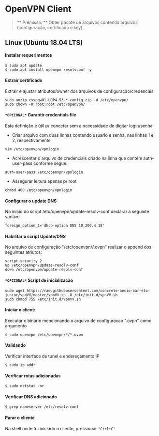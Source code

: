 # OpenVPN Client

> ** Premissa: ** Obter pacote de arquivos contendo arquivos (configuração, certificado e key).

## Linux  (Ubuntu 18.04 LTS)

#### Instalar requerimentos
```
$ sudo apt update
$ sudo apt install openvpn resolvconf -y
```

#### Extrair certificado
Extrair e ajustar atributos/owner dos arquivos de configuração/credencais
```
sudo unzip csspgw01-UDP4-53-*-config.zip -d /etc/openvpn/
sudo chown -R root:root /etc/openvpn/ 

```

#### `*OPCIONAL*` Garantir credentials file 
Esta definição é útil p/ conectar sem a necessidade de digitar login/senha

* Criar arquivo com duas linhas contendo usuario e senha, nas linhas 1 e 2, respectivamente
```
vim /etc/openvpn/vpnlogin
```

* Acrescentar o arquivo de credenciais criado na linha que contém auth-user-pass conforme segue:
```
auth-user-pass /etc/openvpn/vpnlogin
```

* Assegurar leitura apenas p/ root
```
chmod 400 /etc/openvpn/vpnlogin
```

#### Configurar o update DNS
No inicio do script /etc/openvpn/update-resolv-conf declarar a seguinte variável
```
foreign_option_1='dhcp-option DNS 10.200.4.18'
```

#### Habilitar o script Update/DNS
No arquivo de configuração "/etc/openvpn/*/*.ovpn" realizar o append dos seguintes atriutos:
```
script-security 2
up /etc/openvpn/update-resolv-conf
down /etc/openvpn/update-resolv-conf
```

#### `*OPCIONAL*` Script de inicialização
```
sudo wget https://raw.githubusercontent.com/concrete-aecio-barreto-junior/vpnVV/master/vpnVV.sh -O /etc/init.d/vpnVV.sh
sudo chmod 755 /etc/init.d/vpnVV.sh
```

#### Iniciar o client:
Executar o binário mencionando o arquivo de configuracao ".ovpn" como argumento
```
$ sudo openvpn /etc/openvpn/*/*.ovpn
```

#### Validando
Verificar interface de tunel e endereçamento IP

```
$ sudo ip addr
```

#### Verificar rotas adicionadas
```
$ sudo netstat -nr 
```

#### Verificar DNS adicionado
```
$ grep nameserver /etc/resolv.conf
```

#### Parar o cliente
Na shell onde foi iniciado o cliente, pressionar `"Ctrl+C"`